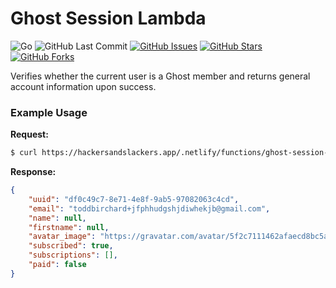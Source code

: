 # Ghost Session Lambda

![Go](https://img.shields.io/badge/Go-1.14-blue.svg?logo=go&longCache=true&logoColor=white&colorB=88C0D0&style=flat-square&colorA=4c566a)
![GitHub Last Commit](https://img.shields.io/github/last-commit/google/skia.svg?style=flat-square&colorA=4c566a&colorB=a3be8c)
[![GitHub Issues](https://img.shields.io/github/issues/toddbirchard/ghost-session-lambda.svg?style=flat-square&colorA=4c566a&colorB=ebcb8b)](https://github.com/toddbirchard/ghost-session-lambda/issues)
[![GitHub Stars](https://img.shields.io/github/stars/toddbirchard/ghost-session-lambda.svg?style=flat-square&colorB=ebcb8b&colorA=4c566a)](https://github.com/toddbirchard/ghost-session-lambda/stargazers)
[![GitHub Forks](https://img.shields.io/github/forks/toddbirchard/ghost-session-lambda.svg?style=flat-square&colorA=4c566a&colorB=ebcb8b)](https://github.com/toddbirchard/ghost-session-lambda/network)

Verifies whether the current user is a Ghost member and returns general account information upon success.

### Example Usage

**Request:**
```bash
$ curl https://hackersandslackers.app/.netlify/functions/ghost-session-lambda
```

**Response:**
```json
{
    "uuid": "df0c49c7-8e71-4e8f-9ab5-97082063c4cd",
    "email": "toddbirchard+jfphhudgshjdiwhekjb@gmail.com",
    "name": null,
    "firstname": null,
    "avatar_image": "https://gravatar.com/avatar/5f2c7111462afaecd8bc5a79d21dfe7e?s=250&d=blank",
    "subscribed": true,
    "subscriptions": [],
    "paid": false
}
```